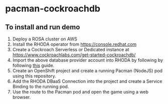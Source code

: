 # pacman-cockroachdb
## To install and run demo
1. Deploy a ROSA cluster on AWS
2. Install the RHODA operator from https://console.redhat.com
3. Create a Cockroach Serverless or Dedicated instance at https://www.cockroachlabs.com/get-started-cockroachdb/
4. Import the above database provider account into RHODA by following by following [this](https://access.redhat.com/documentation/en-us/red_hat_openshift_database_access/1/html-single/quick_start_guide/index#find-your-cockroachdb-account-credentials_rhoda-qsg) guide.
5. Create an OpenShift project and create a running Pacman (NodeJS) pod using this repository.
6. Add the RHODA DBaaS Connection into the project and create a Service Binding to the running pod. 
7. Use the route to the Pacman pod and open the game using a web browser. 
